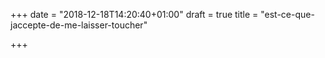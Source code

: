 +++
date = "2018-12-18T14:20:40+01:00"
draft = true
title = "est-ce-que-jaccepte-de-me-laisser-toucher"

+++
